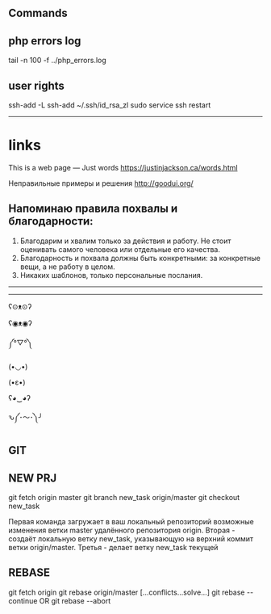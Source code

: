 Commands
-----------------------------------------------------------------------------


## php errors log

tail -n 100 -f ../php_errors.log


## user rights

ssh-add -L
ssh-add ~/.ssh/id_rsa_zl
sudo service ssh restart





--------------------------------------------------------------------------

# links

This is a web page — Just words
https://justinjackson.ca/words.html

Неправильные примеры и решения
http://goodui.org/


## Напоминаю правила похвалы и благодарности:

1) Благодарим и хвалим только за действия и работу. Не стоит оценивать самого человека или отдельные его качества.
2) Благодарность и похвала должны быть конкретными: за конкретные вещи, а не работу в целом.
3) Никаких шаблонов, только персональные послания.




--------------------------------------------------------------------------



--------------------------------------------------------------------------

ʕ⊙ᴥ⊙ʔ

ʕ◉ᴥ◉ʔ

༼°▽°༽

(•◡•)

(•ε•)

ʕ◕‿◕ʔ

ԅ༼･〜･༽╯


GIT
--------------------------------------------------------------------------

## NEW PRJ

git fetch origin master
git branch new_task origin/master
git checkout new_task

Первая команда загружает в ваш локальный репозиторий возможные изменения ветки master удалённого репозитория origin.
Вторая - создаёт локальную ветку new_task, указывающую на верхний коммит ветки origin/master.
Третья - делает ветку new_task текущей

## REBASE

git fetch origin
git rebase origin/master
[...conflicts...solve...]
git rebase --continue OR git rebase --abort

